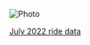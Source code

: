 ![Photo](resources/img/rooney-lake-1.jpg)

[July 2022 ride data](https://connect.garmin.com/modern/activity/9130504976)